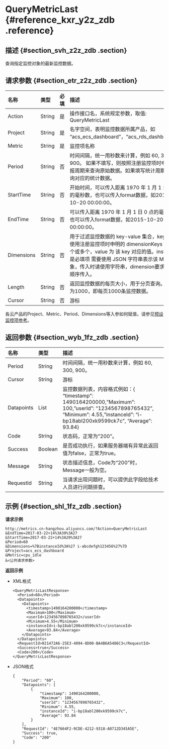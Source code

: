 # QueryMetricLast {#reference_kxr_y2z_zdb .reference}

## 描述 {#section_svh_z2z_zdb .section}

查询指定监控对象的最新监控数据。

## 请求参数 {#section_etr_z2z_zdb .section}

|名称|类型|必填|描述|
|:-|:-|:-|:-|
|Action|String|是|操作接口名，系统规定参数，取值: QueryMetricLast|
|Project|String|是|名字空间，表明监控数据所属产品，如 “acs\_ecs\_dashboard”，“acs\_rds\_dashboard”等|
|Metric|String|是|监控项名称|
|Period|String|否|时间间隔，统一用秒数来计算，例如 60, 300, 900。 如果不填写，则按照注册监控项时申明的上报周期来查询原始数据。如果填写统计周期,则查询对应的统计数据。|
|StartTime|String|否|开始时间，可以传入距离 1970 年 1 月 1 日 0 点的毫秒数，也可以传入format数据，如2015-10-20 00:00:00。|
|EndTime|String|否|可以传入距离 1970 年 1 月 1 日 0 点的毫秒数，也可以传入format数据，如2015-10-20 00:00:00。|
|Dimensions|String|否|用于过滤监控数据的 key-value 集合，key 可以使用注册监控项时申明的 dimensionKeys 中的一个或多个，value 为 该 key 对应的值。instanceId 是必填项 需要使用 JSON 字符串表示该 Map 对象，传入时请使用字符串，dimension要求必须按顺序传入。|
|Length|String|否|返回监控数据的每页大小，用于分页查询。默认值为1000，即每页1000条监控数据。|
|Cursor|String|否|游标|

各云产品的Project、Metric、Period、Dimensions等入参如何赋值，请参见[预设监控项参考](intl.zh-CN/API参考/预设监控项参考.md#)。

## 返回参数 {#section_wyb_1fz_zdb .section}

|名称|类型|描述|
|:-|:-|:-|
|Period|String|时间间隔，统一用秒数来计算，例如 60, 300, 900。|
|Cursor|String|游标|
|Datapoints|List|监控数据列表，内容格式例如：\{ “timestamp”: 1490164200000,”Maximum”: 100,”userId”: “1234567898765432”, “Minimum”: 4.55,”instanceId”: “i-bp18abl200xk9599ck7c”, “Average”: 93.84\}|
|Code|String|状态码，正常为”200”。|
|Success|Boolean|是否成功执行，如果服务器端有异常此返回值为false，正常为true。|
|Message|String|状态描述信息，Code为“200”时，Message一般为空。|
|RequestId|String|当请求出现问题时，可以提供此字段给技术人员进行问题排查。|

## 示例 {#section_shl_1fz_zdb .section}

**请求示例**

```
http://metrics.cn-hangzhou.aliyuncs.com/?Action=QueryMetricLast
&EndTime=2017-03-22+14%3A30%3A27
&StartTime=2017-03-22+14%3A20%3A27
&Period=60
&Dimensions=%7BinstanceId%3A%27 i-abcdefgh123456%27%7D
&Project=acs_ecs_dashboard
&Metric=cpu_idle
&<公共请求参数>
```

**返回示例**

-   XML格式

    ```
    <QueryMetricLastResponse>
      <Period>60</Period>
      <Datapoints>
        <Datapoints>
          <timestamp>1490164200000</timestamp>
          <Maximum>100</Maximum>
          <userId>1234567898765432</userId>
          <Minimum>4.55</Minimum>
          <instanceId>i-bp18abl200xk9599ck7c</instanceId>
          <Average>93.84</Average>
        </Datapoints>
      </Datapoints>
      <RequestId>021472A6-25E3-4094-8D00-BA4B6A5486C3</RequestId>
      <Success>true</Success>
      <Code>200</Code>
    </QueryMetricLastResponse>
    ```

-   JSON格式

    ```
    {
        "Period": "60", 
        "Datapoints": [
            {
                "timestamp": 1490164200000, 
                "Maximum": 100, 
                "userId": "1234567898765432", 
                "Minimum": 4.55, 
                "instanceId": "i-bp18abl200xk9599ck7c", 
                "Average": 93.84
            }
        ], 
        "RequestId": "4E7664F2-9CDE-4212-9318-A0712D345A5E", 
        "Success": true, 
        "Code": "200"
    }
    ```


